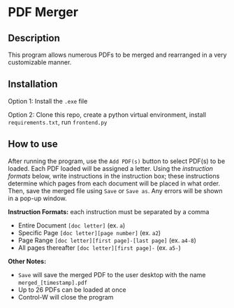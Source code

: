 # PDF Merger

## Description
This program allows numerous PDFs to be merged and rearranged in a very customizable manner.

## Installation

Option 1: Install the `.exe` file

Option 2: Clone this repo, create a python virtual environment, install `requirements.txt`, run `frontend.py`

## How to use
After running the program, use the `Add PDF(s)` button to select PDF(s) to be loaded. Each PDF loaded will be assigned a letter. Using the _instruction formats_ below, write instructions in the instruction box; these instructions determine which pages from each document will be placed in what order. Then, save the merged file using `Save` or `Save as`. Any errors will be shown in a pop-up window.

**Instruction Formats:** each instruction must be separated by a comma
- Entire Document `[doc letter]` (ex. `a`)
- Specific Page `[doc letter][page number]` (ex. `a2`)
- Page Range `[doc letter][first page]-[last page]` (ex. `a4-8`)
- All pages thereafter `[doc letter][first page]-` (ex. `a5-`)

**Other Notes:**
- `Save` will save the merged PDF to the user desktop with the name `merged_[timestamp].pdf`
- Up to 26 PDFs can be loaded at once
- Control-W will close the program
